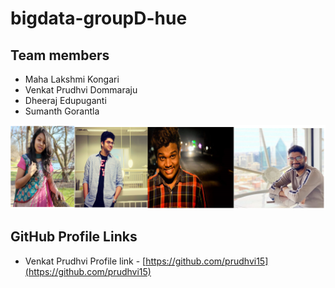 # bigdata-groupD-hue

## Team members

- Maha Lakshmi Kongari
- Venkat Prudhvi Dommaraju
- Dheeraj Edupuganti
- Sumanth Gorantla

![](groupd.PNG)

## GitHub Profile Links
- Venkat Prudhvi Profile link - [https://github.com/prudhvi15](https://github.com/prudhvi15)
